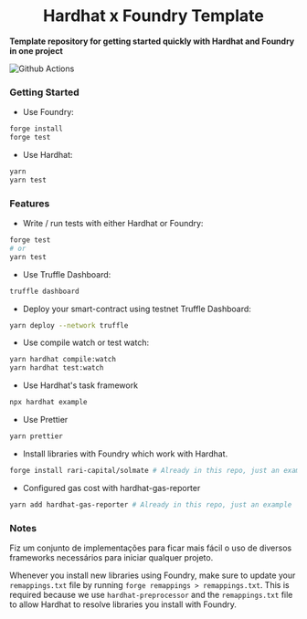 # <h1 align="center"> Hardhat x Foundry Template </h1>

**Template repository for getting started quickly with Hardhat and Foundry in one project**

![Github Actions]()

### Getting Started

 * Use Foundry: 
```bash
forge install
forge test
```

 * Use Hardhat:
```bash
yarn
yarn test
```

### Features

 * Write / run tests with either Hardhat or Foundry:
```bash
forge test
# or
yarn test
```
* Use Truffle Dashboard:
```bash
truffle dashboard
```

* Deploy your smart-contract using testnet Truffle Dashboard:
```bash
yarn deploy --network truffle
```

* Use compile watch or test watch:
```bash
yarn hardhat compile:watch
yarn hardhat test:watch
```

 * Use Hardhat's task framework
```bash
npx hardhat example
```

 * Use Prettier
```bash
yarn prettier
```

 * Install libraries with Foundry which work with Hardhat.
```bash
forge install rari-capital/solmate # Already in this repo, just an example
```

* Configured gas cost with hardhat-gas-reporter

```bash
yarn add hardhat-gas-reporter # Already in this repo, just an example
```

### Notes
Fiz um conjunto de implementações para ficar mais fácil o uso de diversos frameworks necessários para iniciar qualquer projeto.

Whenever you install new libraries using Foundry, make sure to update your `remappings.txt` file by running `forge remappings > remappings.txt`. This is required because we use `hardhat-preprocessor` and the `remappings.txt` file to allow Hardhat to resolve libraries you install with Foundry.
